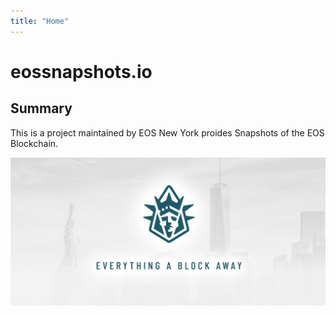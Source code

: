 ```yaml
---
title: "Home"
---
```


# eossnapshots.io

## Summary

This is a project maintained by EOS New York proides Snapshots of the EOS Blockchain. 

<center>
<a href="https://www.eosnewyork.io/"><img src="images/EOSNewYork.jpg"></a>	
</center>
